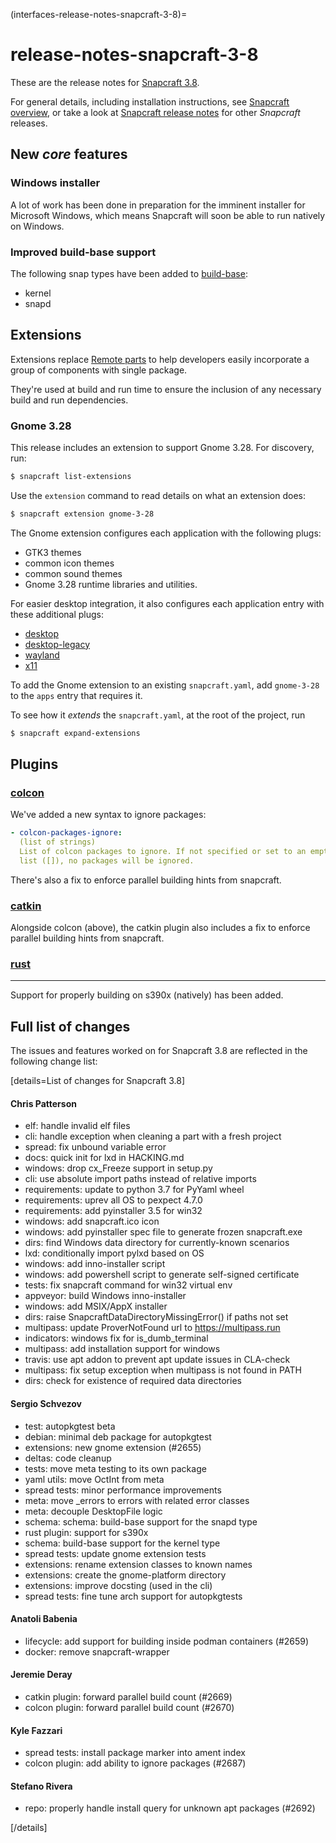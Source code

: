 (interfaces-release-notes-snapcraft-3-8)=
# release-notes-snapcraft-3-8

These are the release notes for [Snapcraft 3.8](https://github.com/snapcore/snapcraft/releases/tag/3.8).

For general details, including installation instructions, see [Snapcraft overview](/), or take a look at [Snapcraft release notes](/) for other *Snapcraft* releases.

## New *core* features

### Windows installer

A lot of work has been done in preparation for the imminent installer for Microsoft Windows, which means Snapcraft will soon be able to run natively on Windows.

### Improved build-base support

The following snap types have been added to [build-base](/t/base-snaps/11198#heading--base-snap):

-   kernel
-   snapd

## Extensions

Extensions replace [Remote parts](/) to help developers easily incorporate a group of components with single package.

They're used at build and run time to ensure the inclusion of any necessary build and run dependencies.

### Gnome 3.28

This release includes an extension to support Gnome 3.28. For discovery, run:

```bash
$ snapcraft list-extensions
```

Use the `extension` command to read details on what an extension does:

```bash
$ snapcraft extension gnome-3-28
```

The Gnome extension configures each application with the following plugs:

- GTK3 themes
- common icon themes
- common sound themes
- Gnome 3.28 runtime libraries and utilities.

For easier desktop integration, it also configures each application entry with these additional plugs:

- [desktop](/interfaces/desktop-interface)
- [desktop-legacy](/interfaces/desktop-legacy-interface)
- [wayland](/interfaces/wayland-interface)
- [x11](/interfaces/x11-interface)

To add the Gnome extension to an existing `snapcraft.yaml`, add `gnome-3-28` to the `apps` entry that requires it. 

To see how it *extends* the `snapcraft.yaml`, at the root of the project, run

```bash
$ snapcraft expand-extensions
```

## Plugins

### [colcon](/)

We've added a new syntax to ignore packages:

```yaml
- colcon-packages-ignore:
  (list of strings)
  List of colcon packages to ignore. If not specified or set to an empty
  list ([]), no packages will be ignored.
```

There's also a fix to enforce parallel building hints from snapcraft.

### [catkin](/)

Alongside colcon (above), the catkin plugin also includes a fix to enforce parallel building hints from snapcraft.


### [rust](/)
----

Support for properly building on s390x (natively) has been added.


## Full list of changes

The issues and features worked on for Snapcraft 3.8 are reflected in the following change list:

[details=List of changes for Snapcraft 3.8]

#### Chris Patterson

  - elf: handle invalid elf files
  - cli: handle exception when cleaning a part with a fresh project
  - spread: fix unbound variable error
  - docs: quick init for lxd in HACKING.md
  - windows: drop cx_Freeze support in setup.py
  - cli: use absolute import paths instead of relative imports
  - requirements: update to python 3.7 for PyYaml wheel
  - requirements: uprev all OS to pexpect 4.7.0
  - requirements: add pyinstaller 3.5 for win32
  - windows: add snapcraft.ico icon
  - windows: add pyinstaller spec file to generate frozen snapcraft.exe
  - dirs: find Windows data directory for currently-known scenarios
  - lxd: conditionally import pylxd based on OS
  - windows: add inno-installer script
  - windows: add powershell script to generate self-signed certificate
  - tests: fix snapcraft command for win32 virtual env
  - appveyor: build Windows inno-installer
  - windows: add MSIX/AppX installer
  - dirs: raise SnapcraftDataDirectoryMissingError() if paths not set
  - multipass: update ProverNotFound url to https://multipass.run
  - indicators: windows fix for is_dumb_terminal
  - multipass: add installation support for windows
  - travis: use apt addon to prevent apt update issues in CLA-check
  - multipass: fix setup exception when multipass is not found in PATH
  - dirs: check for existence of required data directories


#### Sergio Schvezov

  - test: autopkgtest beta
  - debian: minimal deb package for autopkgtest
  - extensions: new gnome extension (#2655)
  - deltas: code cleanup
  - tests: move meta testing to its own package
  - yaml utils: move OctInt from meta
  - spread tests: minor performance improvements
  - meta: move _errors to errors with related error classes
  - meta: decouple DesktopFile logic
  - schema: schema: build-base support for the snapd type
  - rust plugin: support for s390x
  - schema: build-base support for the kernel type
  - spread tests: update gnome extension tests
  - extensions: rename extension classes to known names
  - extensions: create the gnome-platform directory
  - extensions: improve docsting (used in the cli)
  - spread tests: fine tune arch support for autopkgtests

#### Anatoli Babenia

  - lifecycle: add support for building inside podman containers (#2659)
  - docker: remove snapcraft-wrapper

#### Jeremie Deray

  - catkin plugin: forward parallel build count (#2669)
  - colcon plugin: forward parallel build count (#2670)

#### Kyle Fazzari

  - spread tests: install package marker into ament index
  - colcon plugin: add ability to ignore packages (#2687)

#### Stefano Rivera

  - repo: properly handle install query for unknown apt packages (#2692)
  
[/details]

